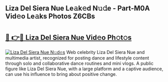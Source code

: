 ## Liza Del Siera Nue Le𝚊k𝚎d N𝚞𝚍e - Part-M0A Vid𝚎o Le𝚊ks Photos Z6CBs

# <h2><a href="http://fb833kh.evod.top/?m=Liza+Del+Siera+Nue">🔗 👉🔴 Liza Del Siera Nue Vid𝚎o Ph𝚘t𝚘s</a></h2>

[![Liza Del Siera Nue N𝚞d𝚎s](https://i.imgur.com/8V9OHl7.gif)](http://fb833kh.evod.top/?m=Liza+Del+Siera+Nue)
Web celebrity Liza Del Siera Nue and multimedia artist, recognized for posting dance and lifestyle content through solo and collaborative dance routines and mini vlogs. A public figure like Liza Del Siera Nue, with a large platform and a captive audience, can use his influence to bring about positive change. 
